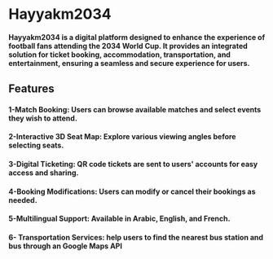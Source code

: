 # Hayyakm2034
#### Hayyakm2034 is a digital platform designed to enhance the experience of football fans attending the 2034 World Cup. It provides an integrated solution for ticket booking, accommodation, transportation, and entertainment, ensuring a seamless and secure experience for users.

## Features
#### 1-Match Booking: Users can browse available matches and select events they wish to attend.
#### 2-Interactive 3D Seat Map: Explore various viewing angles before selecting seats.
#### 3-Digital Ticketing: QR code tickets are sent to users' accounts for easy access and sharing.
#### 4-Booking Modifications: Users can modify or cancel their bookings as needed.
#### 5-Multilingual Support: Available in Arabic, English, and French.
#### 6- Transportation Services: help users to find the nearest bus station and bus through an Google Maps API 



